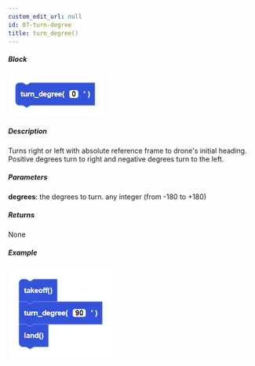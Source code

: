 ```yaml
---
custom_edit_url: null
id: 07-turn-degree
title: turn_degree()
---
```


##### Block

![turn degree image](turn_degree.PNG)

##### Description

Turns right or left with absolute reference frame to drone's initial heading. Positive degrees turn to right and negative degrees turn to the left.

##### Parameters
**degrees**: the degrees to turn. any integer (from -180 to +180)

##### Returns

None

##### Example

![turn degree example](turn_degree_example.PNG)
